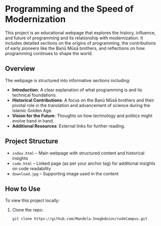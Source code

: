 # Programming and the Speed of Modernization 

This project is an educational webpage that explores the history, influence, and future of programming and its relationship with modernization. It includes detailed sections on the origins of programming, the contributions of early pioneers like the Banū Mūsā brothers, and reflections on how programming continues to shape the world.

## Overview

The webpage is structured into informative sections including:

- **Introduction**: A clear explanation of what programming is and its technical foundations.
- **Historical Contributions**: A focus on the Banū Mūsā brothers and their pivotal role in the translation and advancement of science during the Islamic Golden Age.
- **Vision for the Future**: Thoughts on how technology and politics might evolve hand in hand.
- **Additional Resources**: External links for further reading.

## Project Structure

- `index.html` – Main webpage with structured content and historical insights
- `code.html` – Linked page (as per your anchor tag) for additional insights on code readability
- `download.jpg` – Supporting image used in the content

##  How to Use

To view this project locally:

1. Clone the repo:
   ```bash
   git clone https://github.com/Mandela-Inegbdeion/codeCampus.git
